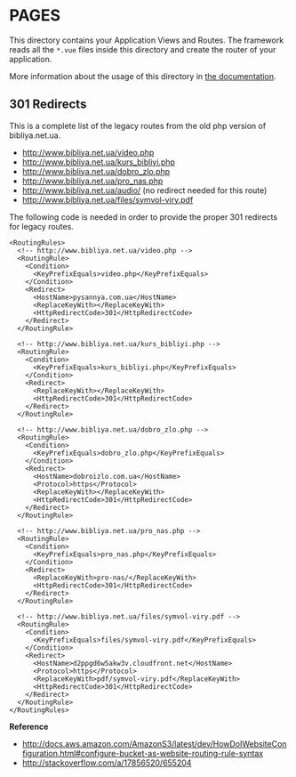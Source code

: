 # PAGES

This directory contains your Application Views and Routes.
The framework reads all the `*.vue` files inside this directory and create the router of your application.

More information about the usage of this directory in [the documentation](https://nuxtjs.org/guide/routing).

## 301 Redirects

This is a complete list of the legacy routes from the old php version of bibliya.net.ua.

- http://www.bibliya.net.ua/video.php
- http://www.bibliya.net.ua/kurs_bibliyi.php
- http://www.bibliya.net.ua/dobro_zlo.php
- http://www.bibliya.net.ua/pro_nas.php
- http://www.bibliya.net.ua/audio/ (no redirect needed for this route)
- http://www.bibliya.net.ua/files/symvol-viry.pdf

The following code is needed in order to provide the proper 301 redirects for legacy routes.

```
<RoutingRules>
  <!-- http://www.bibliya.net.ua/video.php -->
  <RoutingRule>
    <Condition>
      <KeyPrefixEquals>video.php</KeyPrefixEquals>
    </Condition>
    <Redirect>
      <HostName>pysannya.com.ua</HostName>
      <ReplaceKeyWith></ReplaceKeyWith>
      <HttpRedirectCode>301</HttpRedirectCode>
    </Redirect>
  </RoutingRule>

  <!-- http://www.bibliya.net.ua/kurs_bibliyi.php -->
  <RoutingRule>
    <Condition>
      <KeyPrefixEquals>kurs_bibliyi.php</KeyPrefixEquals>
    </Condition>
    <Redirect>
      <ReplaceKeyWith></ReplaceKeyWith>
      <HttpRedirectCode>301</HttpRedirectCode>
    </Redirect>
  </RoutingRule>

  <!-- http://www.bibliya.net.ua/dobro_zlo.php -->
  <RoutingRule>
    <Condition>
      <KeyPrefixEquals>dobro_zlo.php</KeyPrefixEquals>
    </Condition>
    <Redirect>
      <HostName>dobroizlo.com.ua</HostName>
      <Protocol>https</Protocol>
      <ReplaceKeyWith></ReplaceKeyWith>
      <HttpRedirectCode>301</HttpRedirectCode>
    </Redirect>
  </RoutingRule>

  <!-- http://www.bibliya.net.ua/pro_nas.php -->
  <RoutingRule>
    <Condition>
      <KeyPrefixEquals>pro_nas.php</KeyPrefixEquals>
    </Condition>
    <Redirect>
      <ReplaceKeyWith>pro-nas/</ReplaceKeyWith>
      <HttpRedirectCode>301</HttpRedirectCode>
    </Redirect>
  </RoutingRule>

  <!-- http://www.bibliya.net.ua/files/symvol-viry.pdf -->
  <RoutingRule>
    <Condition>
      <KeyPrefixEquals>files/symvol-viry.pdf</KeyPrefixEquals>
    </Condition>
    <Redirect>
      <HostName>d2ppgd6w5akw3v.cloudfront.net</HostName>
      <Protocol>https</Protocol>
      <ReplaceKeyWith>pdf/symvol-viry.pdf</ReplaceKeyWith>
      <HttpRedirectCode>301</HttpRedirectCode>
    </Redirect>
  </RoutingRule>
</RoutingRules>
```

**Reference**

- http://docs.aws.amazon.com/AmazonS3/latest/dev/HowDoIWebsiteConfiguration.html#configure-bucket-as-website-routing-rule-syntax
- http://stackoverflow.com/a/17856520/655204
